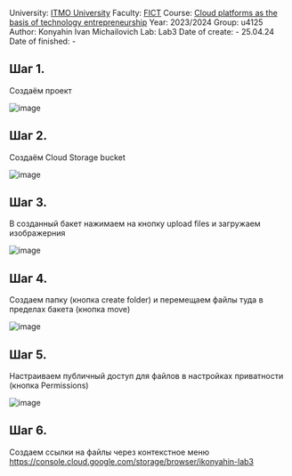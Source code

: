 University: [ITMO University](https://itmo.ru/ru/)
Faculty: [FICT](https://fict.itmo.ru)
Course: [Cloud platforms as the basis of technology entrepreneurship](https://itmo-ict-faculty.github.io/cloud-platforms-as-the-basis-of-technology-entrepreneurship/)
Year: 2023/2024
Group: u4125
Author: Konyahin Ivan Michailovich
Lab: Lab3
Date of create: - 25.04.24
Date of finished: -

## Шаг 1.
Создаём проект

![image](https://github.com/imkonyahin/2023_2024-cloud-platforms-as-the-basis-of-technology-entrepreneurship-u4125-konyahin_i_m/assets/167180041/db27d1ac-5768-4ef0-8e28-7a96bd1ba5be)

## Шаг 2.
Создаём Cloud Storage bucket

![image](https://github.com/imkonyahin/2023_2024-cloud-platforms-as-the-basis-of-technology-entrepreneurship-u4125-konyahin_i_m/assets/167180041/7a1fb1ac-5e07-40d8-84c9-d16f30d4127b)

## Шаг 3.
В созданный бакет нажимаем на кнопку upload files и загружаем изображерния

![image](https://github.com/imkonyahin/2023_2024-cloud-platforms-as-the-basis-of-technology-entrepreneurship-u4125-konyahin_i_m/assets/167180041/3bba69b4-6598-449a-bffe-099d3528028e)

## Шаг 4.
Создаем папку (кнопка create folder) и перемещаем файлы туда в пределах бакета (кнопка move)

![image](https://github.com/imkonyahin/2023_2024-cloud-platforms-as-the-basis-of-technology-entrepreneurship-u4125-konyahin_i_m/assets/167180041/c844df07-67db-4541-9b62-805ced1872dc)

## Шаг 5.
Настраиваем публичный доступ для файлов в настройках приватности (кнопка Permissions)

![image](https://github.com/imkonyahin/2023_2024-cloud-platforms-as-the-basis-of-technology-entrepreneurship-u4125-konyahin_i_m/assets/167180041/14ee2c70-2858-4a05-8175-2b00fef11f41)

## Шаг 6.
Создаем ссылки на файлы через контекстное меню https://console.cloud.google.com/storage/browser/ikonyahin-lab3 
